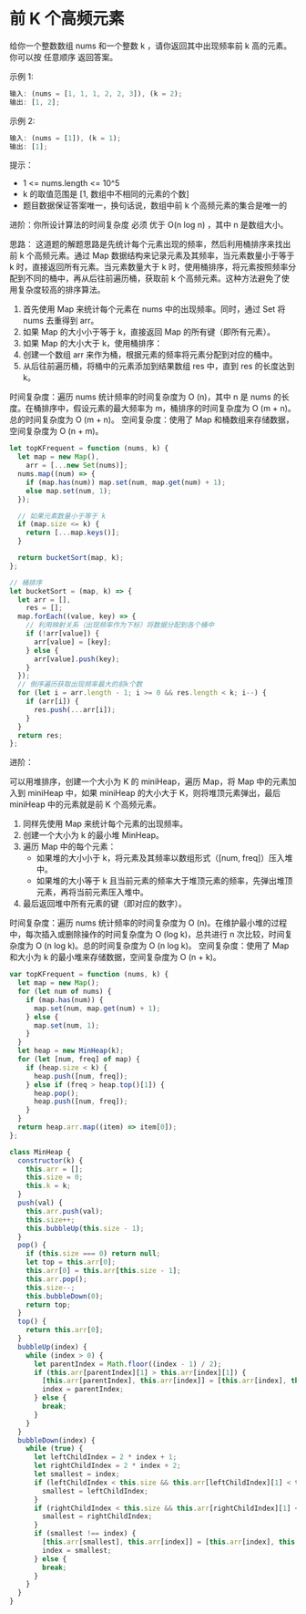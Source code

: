 # 前 K 个高频元素

给你一个整数数组 nums 和一个整数 k ，请你返回其中出现频率前 k 高的元素。你可以按 任意顺序 返回答案。

示例 1:

```javascript
输入: (nums = [1, 1, 1, 2, 2, 3]), (k = 2);
输出: [1, 2];
```

示例 2:

```javascript
输入: (nums = [1]), (k = 1);
输出: [1];
```

提示：

- 1 <= nums.length <= 10^5
- k 的取值范围是 [1, 数组中不相同的元素的个数]
- 题目数据保证答案唯一，换句话说，数组中前 k 个高频元素的集合是唯一的

进阶：你所设计算法的时间复杂度 必须 优于 O(n log n) ，其中 n 是数组大小。

思路：
这道题的解题思路是先统计每个元素出现的频率，然后利用桶排序来找出前 k 个高频元素。通过 Map 数据结构来记录元素及其频率，当元素数量小于等于 k 时，直接返回所有元素。当元素数量大于 k 时，使用桶排序，将元素按照频率分配到不同的桶中，再从后往前遍历桶，获取前 k 个高频元素。这种方法避免了使用复杂度较高的排序算法。

1. 首先使用 Map 来统计每个元素在 nums 中的出现频率。同时，通过 Set 将 nums 去重得到 arr。
2. 如果 Map 的大小小于等于 k，直接返回 Map 的所有键（即所有元素）。
3. 如果 Map 的大小大于 k，使用桶排序：
4. 创建一个数组 arr 来作为桶，根据元素的频率将元素分配到对应的桶中。
5. 从后往前遍历桶，将桶中的元素添加到结果数组 res 中，直到 res 的长度达到 k。

时间复杂度：遍历 nums 统计频率的时间复杂度为 O (n)，其中 n 是 nums 的长度。在桶排序中，假设元素的最大频率为 m，桶排序的时间复杂度为 O (m + n)。总的时间复杂度为 O (m + n)。
空间复杂度：使用了 Map 和桶数组来存储数据，空间复杂度为 O (n + m)。

```javascript
let topKFrequent = function (nums, k) {
  let map = new Map(),
    arr = [...new Set(nums)];
  nums.map((num) => {
    if (map.has(num)) map.set(num, map.get(num) + 1);
    else map.set(num, 1);
  });

  // 如果元素数量小于等于 k
  if (map.size <= k) {
    return [...map.keys()];
  }

  return bucketSort(map, k);
};

// 桶排序
let bucketSort = (map, k) => {
  let arr = [],
    res = [];
  map.forEach((value, key) => {
    // 利用映射关系（出现频率作为下标）将数据分配到各个桶中
    if (!arr[value]) {
      arr[value] = [key];
    } else {
      arr[value].push(key);
    }
  });
  // 倒序遍历获取出现频率最大的前k个数
  for (let i = arr.length - 1; i >= 0 && res.length < k; i--) {
    if (arr[i]) {
      res.push(...arr[i]);
    }
  }
  return res;
};
```

进阶：

可以用堆排序，创建一个大小为 K 的 miniHeap，遍历 Map，将 Map 中的元素加入到 miniHeap 中，如果 miniHeap 的大小大于 K，则将堆顶元素弹出，最后 miniHeap 中的元素就是前 K 个高频元素。

1. 同样先使用 Map 来统计每个元素的出现频率。
2. 创建一个大小为 k 的最小堆 MinHeap。
3. 遍历 Map 中的每个元素：
   - 如果堆的大小小于 k，将元素及其频率以数组形式（[num, freq]）压入堆中。
   - 如果堆的大小等于 k 且当前元素的频率大于堆顶元素的频率，先弹出堆顶元素，再将当前元素压入堆中。
4. 最后返回堆中所有元素的键（即对应的数字）。

时间复杂度：遍历 nums 统计频率的时间复杂度为 O (n)。在维护最小堆的过程中，每次插入或删除操作的时间复杂度为 O (log k)，总共进行 n 次比较，时间复杂度为 O (n log k)。总的时间复杂度为 O (n log k)。
空间复杂度：使用了 Map 和大小为 k 的最小堆来存储数据，空间复杂度为 O (n + k)。

```js
var topKFrequent = function (nums, k) {
  let map = new Map();
  for (let num of nums) {
    if (map.has(num)) {
      map.set(num, map.get(num) + 1);
    } else {
      map.set(num, 1);
    }
  }
  let heap = new MinHeap(k);
  for (let [num, freq] of map) {
    if (heap.size < k) {
      heap.push([num, freq]);
    } else if (freq > heap.top()[1]) {
      heap.pop();
      heap.push([num, freq]);
    }
  }
  return heap.arr.map((item) => item[0]);
};

class MinHeap {
  constructor(k) {
    this.arr = [];
    this.size = 0;
    this.k = k;
  }
  push(val) {
    this.arr.push(val);
    this.size++;
    this.bubbleUp(this.size - 1);
  }
  pop() {
    if (this.size === 0) return null;
    let top = this.arr[0];
    this.arr[0] = this.arr[this.size - 1];
    this.arr.pop();
    this.size--;
    this.bubbleDown(0);
    return top;
  }
  top() {
    return this.arr[0];
  }
  bubbleUp(index) {
    while (index > 0) {
      let parentIndex = Math.floor((index - 1) / 2);
      if (this.arr[parentIndex][1] > this.arr[index][1]) {
        [this.arr[parentIndex], this.arr[index]] = [this.arr[index], this.arr[parentIndex]];
        index = parentIndex;
      } else {
        break;
      }
    }
  }
  bubbleDown(index) {
    while (true) {
      let leftChildIndex = 2 * index + 1;
      let rightChildIndex = 2 * index + 2;
      let smallest = index;
      if (leftChildIndex < this.size && this.arr[leftChildIndex][1] < this.arr[smallest][1]) {
        smallest = leftChildIndex;
      }
      if (rightChildIndex < this.size && this.arr[rightChildIndex][1] < this.arr[smallest][1]) {
        smallest = rightChildIndex;
      }
      if (smallest !== index) {
        [this.arr[smallest], this.arr[index]] = [this.arr[index], this.arr[smallest]];
        index = smallest;
      } else {
        break;
      }
    }
  }
}
```
